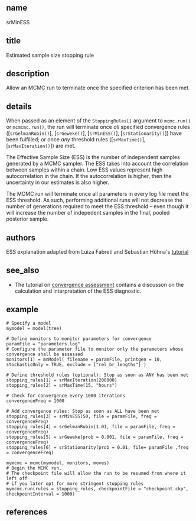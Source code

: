 ## name
srMinESS
## title
Estimated sample size stopping rule

## description
Allow an MCMC run to terminate once the specified criterion has been met.

## details
When passed as an element of the `StoppingRules[]` argument to `mcmc.run()` or `mcmcmc.run()`, the run will terminate once *all* specified convergence rules ([`srGelmanRubin()`], [`srGeweke()`], [`srMinESS()`], [`srStationarity()`]) have been fulfilled; or once *any* threshold rules ([`srMaxTime()`], [`srMaxIteration()`]) are met.

The Effective Sample Size (ESS) is the number of independent samples generated by a MCMC sampler.
The ESS takes into account the correlation between samples within a chain.
Low ESS values represent high autocorrelation in the chain.
If the autocorrelation is higher, then the uncertainty in our estimates is also higher.

The MCMC run will terminate once all parameters in every log file meet the ESS
threshold.  As such, performing additional runs will not decrease the number
of generations required to meet the ESS threshold – even though it will increase
the number of indepedent samples in the final, pooled posterior sample.

## authors
ESS explanation adapted from Luiza Fabreti and Sebastian Höhna's [tutorial](https://revbayes.github.io/tutorials/convergence/)

## see_also

- The tutorial on [convergence assessment](https://revbayes.github.io/tutorials/convergence/) contains a discusson on the calculation and interpretation of the ESS diagnostic.

## example
```
# Specify a model
mymodel = model(tree)

# Define monitors to monitor parameters for convergence
paramFile = "parameters.log"
# Configure the parameter file to monitor only the parameters whose convergence shall be assessed
monitors[1] = mnModel( filename = paramFile, printgen = 10, stochasticOnly = TRUE, exclude = ["rel_br_lengths"] )

# Define threshold rules (optional): Stop as soon as ANY has been met
stopping_rules[1] = srMaxIteration(200000)
stopping_rules[2] = srMaxTime(15, "hours")

# Check for convergence every 1000 iterations
convergenceFreq = 1000

# Add convergence rules: Stop as soon as ALL have been met
stopping_rules[3] = srMinESS(50, file = paramFile, freq = convergenceFreq)
stopping_rules[4] = srGelmanRubin(1.01, file = paramFile, freq = convergenceFreq)
stopping_rules[5] = srGeweke(prob = 0.001, file = paramFile, freq = convergenceFreq)
stopping_rules[6] = srStationarity(prob = 0.01, file= paramFile ,freq = convergenceFreq)

mymcmc = mcmc(mymodel, monitors, moves)
# Begin the MCMC run.
# The checkpoint file will allow the run to be resumed from where it left off
# if you later opt for more stringent stopping rules
mymcmc.run(rules = stopping_rules, checkpointFile = "checkpoint.ckp", checkpointInterval = 1000)
```

## references
